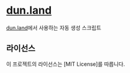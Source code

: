 # [dun.land](https://dun.land)
[dun.land](https://dun.land)에서 사용하는 자동 생성 스크립트

## 라이선스
이 프로젝트의 라이선스는 [MIT License]를 따릅니다.


